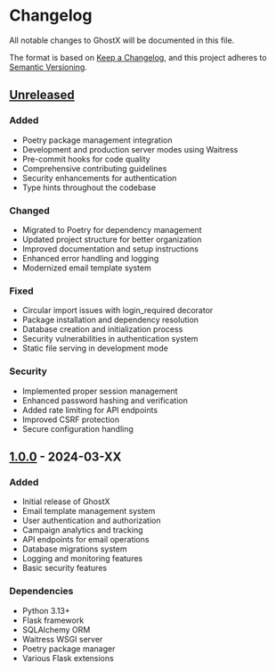 # Changelog

All notable changes to GhostX will be documented in this file.

The format is based on [Keep a Changelog](https://keepachangelog.com/en/1.0.0/),
and this project adheres to [Semantic Versioning](https://semver.org/spec/v2.0.0.html).

## [Unreleased]

### Added
- Poetry package management integration
- Development and production server modes using Waitress
- Pre-commit hooks for code quality
- Comprehensive contributing guidelines
- Security enhancements for authentication
- Type hints throughout the codebase

### Changed
- Migrated to Poetry for dependency management
- Updated project structure for better organization
- Improved documentation and setup instructions
- Enhanced error handling and logging
- Modernized email template system

### Fixed
- Circular import issues with login_required decorator
- Package installation and dependency resolution
- Database creation and initialization process
- Security vulnerabilities in authentication system
- Static file serving in development mode

### Security
- Implemented proper session management
- Enhanced password hashing and verification
- Added rate limiting for API endpoints
- Improved CSRF protection
- Secure configuration handling

## [1.0.0] - 2024-03-XX

### Added
- Initial release of GhostX
- Email template management system
- User authentication and authorization
- Campaign analytics and tracking
- API endpoints for email operations
- Database migrations system
- Logging and monitoring features
- Basic security features

### Dependencies
- Python 3.13+
- Flask framework
- SQLAlchemy ORM
- Waitress WSGI server
- Poetry package manager
- Various Flask extensions

[Unreleased]: https://github.com/yourusername/GhostX/compare/v1.0.0...HEAD
[1.0.0]: https://github.com/yourusername/GhostX/releases/tag/v1.0.0 